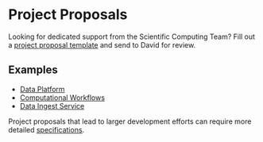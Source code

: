 # Project Proposals

Looking for dedicated support from the Scientific Computing Team? Fill out a [project proposal template](https://alleninstitute.sharepoint.com/:w:/s/NeuralDynamics/EUBH5IZOEjRMuOfrIN94buwBIuXXVYJUC8eYa51uc13kSQ?e=LEj4Xh) and send to David for review.

## Examples

- [Data Platform](https://alleninstitute.sharepoint.com/:w:/s/NeuralDynamics/EaGHDoC6JDtJn5pfGNdiybYBxacWNbjUhPIENE1LOkJImQ?e=hA15XK)
- [Computational Workflows](https://alleninstitute.sharepoint.com/:w:/s/NeuralDynamics/EZl4l2ncFJ1KidheraD4AsIBfmLtqAxq5gy25B5sWKXmdw?e=fALDIZ)
- [Data Ingest Service](https://alleninstitute.sharepoint.com/:w:/s/NeuralDynamics/EffwuqxXV-5LrCDOD6JQe5EBDzCcOr9QxcYp6UtZsVYdUg?e=egcDJX)

Project proposals that lead to larger development efforts can require more detailed [specifications](https://alleninstitute.sharepoint.com/:w:/s/NeuralDynamics/EdZsBLHjlmtDnNMX8bOihEEBhX0_MygaT3S39m-W8sD_dg?e=Gf9D8V).
